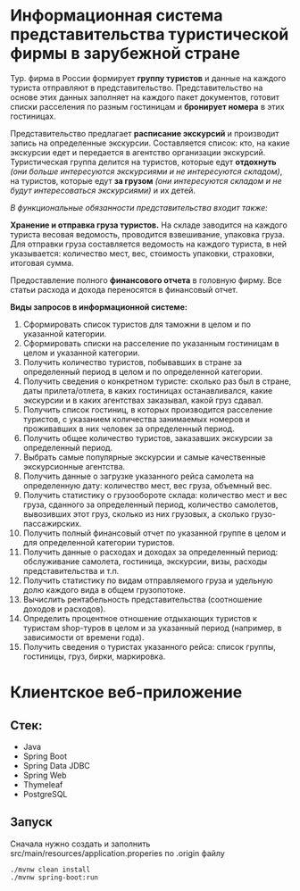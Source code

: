 # Информационная система представительства туристической фирмы в зарубежной стране
Тур. фирма в России формирует **группу туристов** и данные на каждого туриста отправляют в представительство. Представительство на основе этих данных заполняет на каждого пакет документов, готовит списки расселения по разным гостиницам и **бронирует номера** в этих гостиницах.

Представительство предлагает **расписание экскурсий** и производит запись на определенные экскурсии. Составляется список: кто, на какие экскурсии едет и передается в агентство организации экскурсий. 
Туристическая группа делится на туристов, которые едут **отдохнуть** *(они больше интересуются экскурсиями и не интересуются складом)*, на туристов, которые едут **за грузом** *(они интересуются складом и не будут интересоваться экскурсиями)* и их детей.

*В функциональные обязанности представительства входит также:*  

**Хранение и отправка груза туристов.** На складе заводится на каждого туриста весовая ведомость, проводится взвешивание, упаковка груза. Для отправки груза составляется ведомость на каждого туриста, в ней указывается: количество мест, вес, стоимость упаковки, страховки, итоговая сумма.    

Предоставление полного **финансового отчета** в головную фирму. Все статьи расхода и дохода переносятся в финансовый отчет.

**Виды запросов в информационной системе:**
1. Сформировать список туристов для таможни в целом и по указанной категории.
2. Сформировать списки на расселение по указанным гостиницам в целом и указанной категории.
3. Получить количество туристов, побывавших в стране за определенный период в целом и по определенной категории.
4. Получить сведения о конкретном туристе: сколько раз был в стране, даты прилета/отлета, в каких гостиницах останавливался, какие экскурсии и в каких агентствах заказывал, какой груз сдавал.
5. Получить список гостиниц, в которых производится расселение туристов, с указанием количества занимаемых номеров и проживавших в них человек за определенный период.
6. Получить общее количество туристов, заказавших экскурсии за определенный период.
7. Выбрать самые популярные экскурсии и самые качественные экскурсионные агентства.
8. Получить данные о загрузке указанного рейса самолета на определенную дату: количество мест, вес груза, объемный вес.
9. Получить статистику о грузообороте склада: количество мест и вес груза, сданного за определенный период, количество самолетов, вывозивших этот груз, сколько из них грузовых, а сколько грузо-пассажирских.
10. Получить полный финансовый отчет по указанной группе в целом и для определенной категории туриcтов.
11. Получить данные о расходах и доходах за определенный период: обслуживание самолета, гостиница, экскурсии, визы, расходы представительства и т.п.
12. Получить статистику по видам отправляемого груза и удельную долю каждого вида в общем грузопотоке.
13. Вычислить рентабельность представительства (соотношение доходов и расходов).
14. Определить процентное отношение отдыхающих туристов к туристам shop-туров в целом и за указанный период (например, в зависимости от времени года).
15. Получить сведения о туристах указанного рейса: список группы, гостиницы, груз, бирки, маркировка.

# Клиентское веб-приложение
## Стек:
* Java
* Spring Boot
* Spring Data JDBC
* Spring Web
* Thymeleaf
* PostgreSQL  
## Запуск
Сначала нужно создать и заполнить src/main/resources/application.properies по .origin файлу
```
./mvnw clean install
./mvnw spring-boot:run
```
